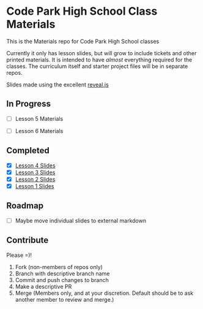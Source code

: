 # Code Park High School Class Materials

This is the Materials repo for Code Park High School classes

Currently it only has lesson slides, but will grow to include tickets and other printed materials.  It is intended to have *almost* everything required for the classes. The curriculum itself and starter project files will be in separate repos.

Slides made using the excellent [reveal.js](https://github.com/hakimel/reveal.js)


## In Progress

- [ ] Lesson 5 Materials
- [ ] Lesson 6 Materials


## Completed

- [x] [Lesson 4 Slides](http://codeparkhouston.com/materials/lesson-4/slides/)
- [x] [Lesson 3 Slides](http://codeparkhouston.com/materials/lesson-3/slides/)
- [x] [Lesson 2 Slides](http://codeparkhouston.com/materials/lesson-2/slides/)
- [x] [Lesson 1 Slides](http://codeparkhouston.com/materials/lesson-1/slides/)

## Roadmap

- [ ] Maybe move individual slides to external markdown


## Contribute

Please =)!

1. Fork (non-members of repos only)
1. Branch with descriptive branch name
1. Commit and push changes to branch
1. Make a descriptive PR
1. Merge (Members only, and at your discretion.  Default should be to ask another member to review and merge.)
